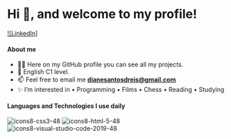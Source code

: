 # Hi :wave:, and welcome to my profile!

[![LinkedIn]](https://www.linkedin.com/in/diane-reis/)

#### About me

- 👨‍💻 Here on my GitHub profile you can see all my projects. 
- 💬 English C1 level.
- 📫 Feel free to email me **dianesantosdreis@gmail.com**
- ✨ I’m interested in • Programming • Films • Chess • Reading • Studying

#### Languages and Technologies I use daily

![icons8-css3-48](https://user-images.githubusercontent.com/69059921/132736700-38eebd9a-b666-489a-89a1-e2d5e4dc4bc1.png)
![icons8-html-5-48](https://user-images.githubusercontent.com/69059921/132736704-baca7b8c-d64f-46a7-8667-da63f585e652.png)
![icons8-visual-studio-code-2019-48](https://user-images.githubusercontent.com/69059921/132736711-ea88b6e2-4c1a-4fb6-8153-bb437858ea2f.png)
